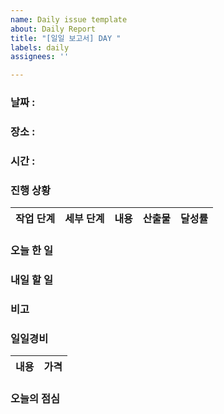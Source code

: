 ```yaml
---
name: Daily issue template
about: Daily Report
title: "[일일 보고서] DAY "
labels: daily
assignees: ''

---
```


### 날짜 :
### 장소 :
### 시간 :

### 진행 상황

| 작업 단계 | 세부 단계 | 내용 | 산출물 | 달성률 |
| ------------ | ---------------- | ------------------ | ---------------- | ------------ |

### 오늘 한 일

### 내일 할 일

### 비고

### 일일경비

| 내용 | 가격 |
| ---------- | ------ |

### 오늘의 점심
